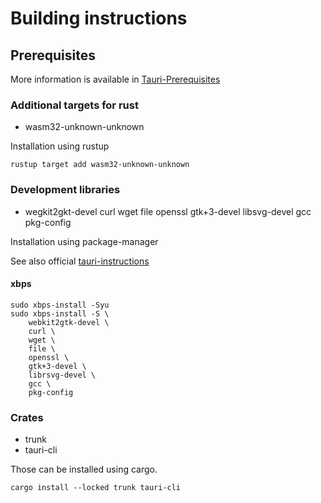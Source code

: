 # Building instructions

## Prerequisites

More information is available in [Tauri-Prerequisites](https://tauri.app/start/prerequisites/)

### Additional targets for rust

- wasm32-unknown-unknown

Installation using rustup

```console
rustup target add wasm32-unknown-unknown
```

### Development libraries

- wegkit2gkt-devel curl wget file openssl gtk+3-devel libsvg-devel gcc pkg-config

Installation using package-manager

See also official [tauri-instructions](https://tauri.app/start/prerequisites/#linux)

#### xbps

```console
sudo xbps-install -Syu
sudo xbps-install -S \
    webkit2gtk-devel \
    curl \
    wget \
    file \
    openssl \
    gtk+3-devel \
    librsvg-devel \
    gcc \
    pkg-config
```

### Crates

- trunk
- tauri-cli

Those can be installed using cargo.

```console
cargo install --locked trunk tauri-cli
```
